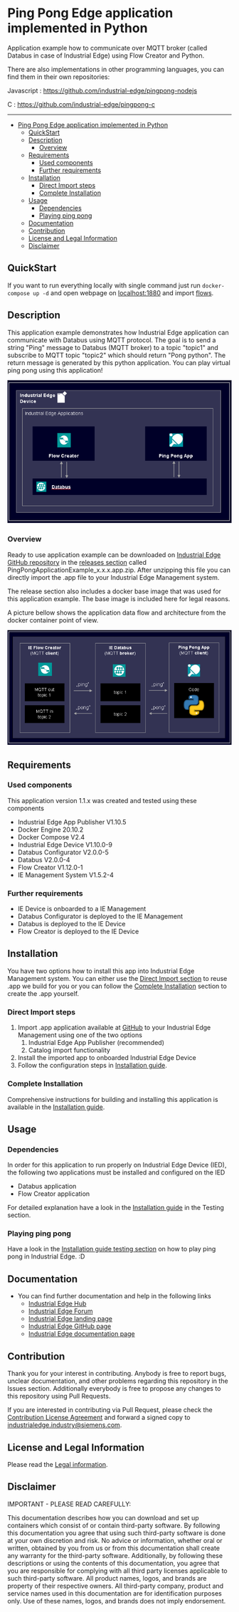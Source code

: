# Ping Pong Edge application implemented in Python

Application example how to communicate over MQTT broker (called Databus in case of Industrial Edge) using Flow Creator and Python.

There are also implementations in other programming languages, you can find them in their own repositories:

Javascript : https://github.com/industrial-edge/pingpong-nodejs

C : https://github.com/industrial-edge/pingpong-c

---


- [Ping Pong Edge application implemented in Python](#ping-pong-edge-application-implemented-in-python)
  - [QuickStart](#quickstart)
  - [Description](#description)
    - [Overview](#overview)
  - [Requirements](#requirements)
    - [Used components](#used-components)
    - [Further requirements](#further-requirements)
  - [Installation](#installation)
    - [Direct Import steps](#direct-import-steps)
    - [Complete Installation](#complete-installation)
  - [Usage](#usage)
    - [Dependencies](#dependencies)
    - [Playing ping pong](#playing-ping-pong)
  - [Documentation](#documentation)
  - [Contribution](#contribution)
  - [License and Legal Information](#license-and-legal-information)
  - [Disclaimer](#disclaimer)

## QuickStart

If you want to run everything locally with single command just run `docker-compose up -d` and open webpage on [localhost:1880](http://localhost:1880) and import [flows](SFC-flows/Pingpong-testing.json).

## Description

This application example demonstrates how Industrial Edge application can communicate with Databus using MQTT protocol. The goal is to send a string "Ping" message to Databus (MQTT broker) to a topic "topic1" and subscribe to MQTT topic "topic2" which should return "Pong python". The return message is generated by this python application. You can play virtual ping pong using this application!

![usecase](docs/graphics/Usecase.png)

### Overview

Ready to use application example can be downloaded on [Industrial Edge GitHub repository](https://github.com/industrial-edge/ping-pong-python) in the [releases section](https://github.com/industrial-edge/ping-pong-python/releases) called PingPongApplicationExample_x.x.x.app.zip. After unzipping this file you can directly import the .app file to your Industrial Edge Management system.

The release section also includes a docker base image that was used for this application example. The base image is included here for legal reasons.

A picture bellow shows the application data flow and architecture from the docker container point of view.

![dataflow](docs/graphics/DataFlow.png)

## Requirements

### Used components

This application version 1.1.x was created and tested using these components

- Industrial Edge App Publisher V1.10.5
- Docker Engine 20.10.2
- Docker Compose V2.4
- Industrial Edge Device V1.10.0-9
- Databus Configurator V2.0.0-5
- Databus V2.0.0-4
- Flow Creator V1.12.0-1
- IE Management System V1.5.2-4

### Further requirements

- IE Device is onboarded to a IE Management
- Databus Configurator is deployed to the IE Management
- Databus is deployed to the IE Device
- Flow Creator is deployed to the IE Device

## Installation

You have two options how to install this app into Industrial Edge Management system. You can either use the [Direct Import section](#direct-import) to reuse .app we build for you or you can follow the [Complete Installation](#complete-installation) section to create the .app yourself.

### Direct Import steps

1. Import .app application available at [GitHub](https://github.com/industrial-edge/ping-pong-python/releases) to your Industrial Edge Management using one of the two options
   1. Industrial Edge App Publisher (recommended)
   2. Catalog import functionality
2. Install the imported app to onboarded Industrial Edge Device
3. Follow the configuration steps in [Installation guide](docs/Installation.md).

### Complete Installation

Comprehensive instructions for building and installing this application is available in the [Installation guide](docs/Installation.md).

## Usage

### Dependencies

In order for this application to run properly on Industrial Edge Device (IED), the following two applications must be installed and configured on the IED

- Databus application
- Flow Creator application

For detailed explanation have a look in the [Installation guide](docs/Installation.md) in the Testing section.

### Playing ping pong

Have a look in the [Installation guide testing section](docs/Installation.md) on how to play ping pong in Industrial Edge. :D

## Documentation
 
- You can find further documentation and help in the following links
  - [Industrial Edge Hub](https://iehub.eu1.edge.siemens.cloud/#/documentation)
  - [Industrial Edge Forum](https://forum.mendix.com/link/space/industrial-edge)
  - [Industrial Edge landing page](https://new.siemens.com/global/en/products/automation/topic-areas/industrial-edge/simatic-edge.html)
  - [Industrial Edge GitHub page](https://github.com/industrial-edge)
  - [Industrial Edge documentation page](https://docs.eu1.edge.siemens.cloud/index.html)
  
## Contribution

Thank you for your interest in contributing. Anybody is free to report bugs, unclear documentation, and other problems regarding this repository in the Issues section.
Additionally everybody is free to propose any changes to this repository using Pull Requests.

If you are interested in contributing via Pull Request, please check the [Contribution License Agreement](Siemens_CLA_1.1.pdf) and forward a signed copy to [industrialedge.industry@siemens.com](mailto:industrialedge.industry@siemens.com?subject=CLA%20Agreement%20Industrial-Edge).

## License and Legal Information

Please read the [Legal information](LICENSE.txt).

## Disclaimer

IMPORTANT - PLEASE READ CAREFULLY:

This documentation describes how you can download and set up containers which consist of or contain third-party software. By following this documentation you agree that using such third-party software is done at your own discretion and risk. No advice or information, whether oral or written, obtained by you from us or from this documentation shall create any warranty for the third-party software. Additionally, by following these descriptions or using the contents of this documentation, you agree that you are responsible for complying with all third party licenses applicable to such third-party software. All product names, logos, and brands are property of their respective owners. All third-party company, product and service names used in this documentation are for identification purposes only. Use of these names, logos, and brands does not imply endorsement.
